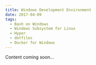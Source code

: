 ```yaml
---
title: Windows Development Environment
date: 2017-04-09
tags:
  - Bash on Windows
  - Windows Subsystem for Linux
  - Hyper
  - dotfiles
  - Docker for Windows
---
```

Content coming soon...
